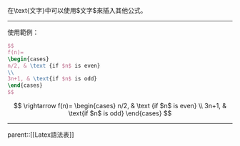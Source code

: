 在\\text{文字}中可以使用\$文字\$來插入其他公式。
- - -
使用範例：
```Latex
$$
f(n)= 
\begin{cases}
n/2, & \text {if $n$ is even} 
\\ 
3n+1, & \text{if $n$ is odd} 
\end{cases} 
$$
```
$$ \rightarrow f(n)= \begin{cases} n/2, & \text {if $n$ is even} \\ 3n+1, & \text{if $n$ is odd} \end{cases} $$
- - -
parent::[[Latex語法表]]